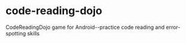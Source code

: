 # code-reading-dojo
CodeReadingDojo game for Android--practice code reading and error-spotting skills
